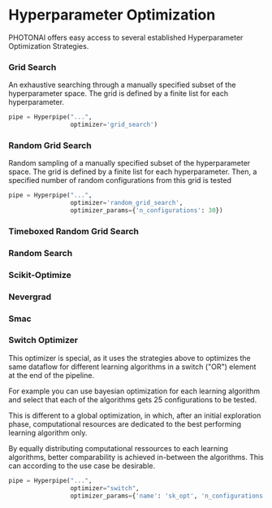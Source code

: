<h1>Hyperparameter Optimization</h1>

PHOTONAI offers easy access to several established Hyperparameter Optimization Strategies.

<h3>Grid Search</h3>
An exhaustive searching through a manually specified subset of the hyperparameter space. The grid is defined by 
a finite list for each hyperparameter. 

```python
pipe = Hyperpipe("...", 
                 optimizer='grid_search')
```
<h3>Random Grid Search</h3>
Random sampling of a manually specified subset of the hyperparameter space. The grid is defined by 
a finite list for each hyperparameter. Then, a specified number of random configurations from this grid is tested

```python
pipe = Hyperpipe("...", 
                 optimizer='random_grid_search',
                 optimizer_params={'n_configurations': 30})
```
<h3>Timeboxed Random Grid Search</h3>
<h3>Random Search</h3>
<h3>Scikit-Optimize</h3>
<h3>Nevergrad</h3>
<h3>Smac</h3>
<h3>Switch Optimizer</h3>
This optimizer is special, as it uses the strategies above to optimizes the same dataflow for different 
learning algorithms in a switch ("OR") element at the end of the pipeline. 

For example you can use bayesian optimization for each learning algorithm and select that each of the algorithms
gets 25 configurations to be tested. 

This is different to a global optimization, in which, after an initial exploration phase, computational resources 
are dedicated to the best performing learning algorithm only. 

By equally distributing computational ressources to each learning algorithms, better comparability is achieved 
in-between the algorithms. This can according to the use case be desirable.  
```python
pipe = Hyperpipe("...",
                 optimizer="switch",
                 optimizer_params={'name': 'sk_opt', 'n_configurations': 25})
```